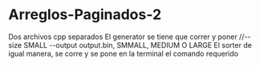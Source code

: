 # Arreglos-Paginados-2
Dos archivos cpp separados
El generator se tiene que correr y poner //--size SMALL --output output.bin, SMMALL, MEDIUM O LARGE
El sorter de igual manera, se corre y se pone en la terminal el comando requerido
